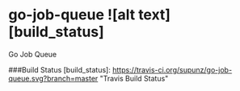 # go-job-queue ![alt text][build_status]
Go Job Queue


###Build Status
[build_status]: https://travis-ci.org/supunz/go-job-queue.svg?branch=master "Travis Build Status"
